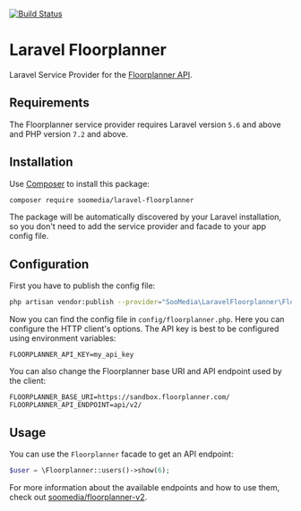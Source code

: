 [![Build Status](https://travis-ci.org/SooMedia/laravel-floorplanner.svg?branch=master)](https://travis-ci.org/SooMedia/laravel-floorplanner)

# Laravel Floorplanner

Laravel Service Provider for the [Floorplanner API](http://docs.floorplanner.com/floorplanner/api-v2).

## Requirements

The Floorplanner service provider requires Laravel version `5.6` and above and PHP version `7.2` and above.

## Installation

Use [Composer](https://getcomposer.org) to install this package:

```bash
composer require soomedia/laravel-floorplanner
```

The package will be automatically discovered by your Laravel installation, so you don't need to add the service provider and facade to your app config file.

## Configuration

First you have to publish the config file:

```bash
php artisan vendor:publish --provider="SooMedia\LaravelFloorplanner\FloorplannerServiceProvider"
```

Now you can find the config file in `config/floorplanner.php`. Here you can configure the HTTP client's options. The API key is best to be configured using environment variables:

```dotenv
FLOORPLANNER_API_KEY=my_api_key
```

You can also change the Floorplanner base URI and API endpoint used by the client:

```dotenv
FLOORPLANNER_BASE_URI=https://sandbox.floorplanner.com/
FLOORPLANNER_API_ENDPOINT=api/v2/
```

## Usage

You can use the `Floorplanner` facade to get an API endpoint:

```php
$user = \Floorplanner::users()->show(6);
```

For more information about the available endpoints and how to use them, check out [soomedia/floorplanner-v2](https://github.com/SooMedia/floorplanner-v2).
